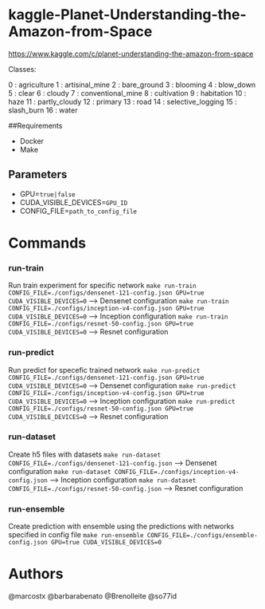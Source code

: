 # kaggle-Planet-Understanding-the-Amazon-from-Space
https://www.kaggle.com/c/planet-understanding-the-amazon-from-space

Classes:

0  : agriculture
1  : artisinal_mine
2  : bare_ground
3  : blooming
4  : blow_down
5  : clear
6  : cloudy
7  : conventional_mine
8  : cultivation
9  : habitation
10 : haze
11 : partly_cloudy
12 : primary
13 : road
14 : selective_logging
15 : slash_burn
16 : water


##Requirements
* Docker
* Make

## Parameters
* GPU=`true|false`
* CUDA_VISIBLE_DEVICES=`GPU_ID`
* CONFIG_FILE=`path_to_config_file`

# Commands

### run-train
Run train experiment for specific network
`make run-train CONFIG_FILE=./configs/densenet-121-config.json GPU=true CUDA_VISIBLE_DEVICES=0` --> Densenet configuration
`make run-train CONFIG_FILE=./configs/inception-v4-config.json GPU=true CUDA_VISIBLE_DEVICES=0` --> Inception configuration
`make run-train CONFIG_FILE=./configs/resnet-50-config.json GPU=true CUDA_VISIBLE_DEVICES=0` --> Resnet configuration

### run-predict
Run predict for specefic trained network
`make run-predict CONFIG_FILE=./configs/densenet-121-config.json GPU=true CUDA_VISIBLE_DEVICES=0` --> Densenet configuration
`make run-predict CONFIG_FILE=./configs/inception-v4-config.json GPU=true CUDA_VISIBLE_DEVICES=0` --> Inception configuration
`make run-predict CONFIG_FILE=./configs/resnet-50-config.json GPU=true CUDA_VISIBLE_DEVICES=0` --> Resnet configuration

### run-dataset
Create h5 files with datasets
`make run-dataset CONFIG_FILE=./configs/densenet-121-config.json` --> Densenet configuration
`make run-dataset CONFIG_FILE=./configs/inception-v4-config.json` --> Inception configuration
`make run-dataset CONFIG_FILE=./configs/resnet-50-config.json` --> Resnet configuration


### run-ensemble
Create prediction with ensemble using the predictions with networks specified in config file
`make run-ensemble CONFIG_FILE=./configs/ensemble-config.json GPU=true CUDA_VISIBLE_DEVICES=0`


# Authors
@marcostx
@barbarabenato
@Brenolleite
@so77id
